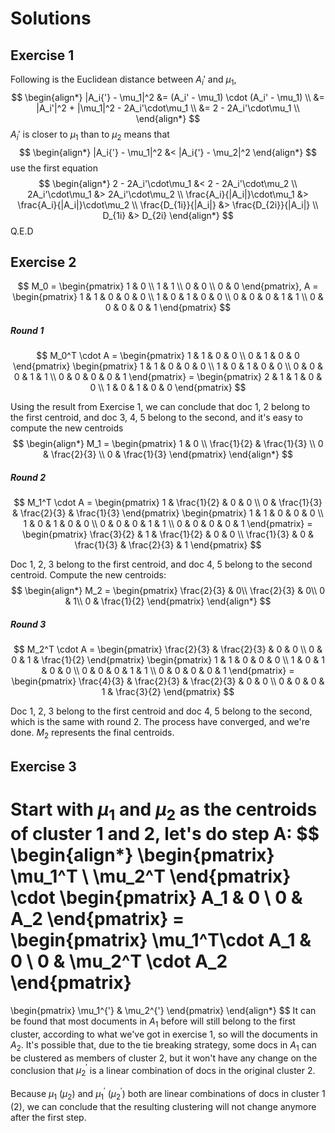 # Solutions

## Exercise 1

Following is the Euclidean distance between $A_i'$ and $\mu_1$,
$$
\begin{align*}
|A_i{'} - \mu_1|^2 &= (A_i' - \mu_1) \cdot (A_i' - \mu_1) \\
&= |A_i'|^2 + |\mu_1|^2 - 2A_i'\cdot\mu_1 \\
&= 2 - 2A_i'\cdot\mu_1 \\
\end{align*}
$$
$A_i'$ is closer to $\mu_1$ than to $\mu_2$ means that
$$
\begin{align*}
|A_i{'} - \mu_1|^2 &< |A_i{'} - \mu_2|^2
\end{align*}
$$
use the first equation
$$
\begin{align*}
2 - 2A_i'\cdot\mu_1 &< 2 - 2A_i'\cdot\mu_2 \\
2A_i'\cdot\mu_1 &> 2A_i'\cdot\mu_2 \\
\frac{A_i}{|A_i|}\cdot\mu_1 &> \frac{A_i}{|A_i|}\cdot\mu_2 \\
\frac{D_{1i}}{|A_i|} &> \frac{D_{2i}}{|A_i|} \\
D_{1i} &> D_{2i}
\end{align*}
$$
Q.E.D

## Exercise 2

$$
M_0 = 
\begin{pmatrix}
1 & 0 \\
1 & 1 \\
0 & 0 \\
0 & 0
\end{pmatrix},
A = 
\begin{pmatrix}
1 & 1 & 0 & 0 & 0 \\
1 & 0 & 1 & 0 & 0 \\
0 & 0 & 0 & 1 & 1 \\
0 & 0 & 0 & 0 & 1
\end{pmatrix}
$$

##### Round 1

$$
M_0^T \cdot A = 
\begin{pmatrix}
1 & 1 & 0 & 0 \\
0 & 1 & 0 & 0
\end{pmatrix}
\begin{pmatrix}
1 & 1 & 0 & 0 & 0 \\
1 & 0 & 1 & 0 & 0 \\
0 & 0 & 0 & 1 & 1 \\
0 & 0 & 0 & 0 & 1
\end{pmatrix} =
\begin{pmatrix}
2 & 1 & 1 & 0 & 0 \\
1 & 0 & 1 & 0 & 0
\end{pmatrix}
$$

Using the result from Exercise 1, we can conclude that doc 1, 2 belong to the first centroid, and doc 3, 4, 5 belong to the second, and it's easy to compute the new centroids
$$
\begin{align*}
M_1 = \begin{pmatrix}
1 & 0 \\
\frac{1}{2} & \frac{1}{3} \\
0 & \frac{2}{3} \\
0 & \frac{1}{3}
\end{pmatrix}
\end{align*}
$$

##### Round 2

$$
M_1^T \cdot A = 
\begin{pmatrix}
1 & \frac{1}{2} & 0 & 0 \\
0 & \frac{1}{3} & \frac{2}{3} & \frac{1}{3}
\end{pmatrix}
\begin{pmatrix}
1 & 1 & 0 & 0 & 0 \\
1 & 0 & 1 & 0 & 0 \\
0 & 0 & 0 & 1 & 1 \\
0 & 0 & 0 & 0 & 1
\end{pmatrix} =
\begin{pmatrix}
\frac{3}{2} & 1 & \frac{1}{2} & 0 & 0 \\
\frac{1}{3} & 0 & \frac{1}{3} & \frac{2}{3} & 1
\end{pmatrix}
$$

Doc 1, 2, 3 belong to the first centroid, and doc 4, 5 belong to the second centroid. Compute the new centroids:
$$
\begin{align*}
M_2 = 
\begin{pmatrix}
\frac{2}{3} & 0\\
\frac{2}{3} & 0\\
0 & 1\\
0 & \frac{1}{2}
\end{pmatrix}
\end{align*}
$$

##### Round 3

$$
M_2^T \cdot A = 
\begin{pmatrix}
\frac{2}{3} & \frac{2}{3} & 0 & 0 \\
0 & 0 & 1 & \frac{1}{2}
\end{pmatrix}
\begin{pmatrix}
1 & 1 & 0 & 0 & 0 \\
1 & 0 & 1 & 0 & 0 \\
0 & 0 & 0 & 1 & 1 \\
0 & 0 & 0 & 0 & 1
\end{pmatrix} =
\begin{pmatrix}
\frac{4}{3} & \frac{2}{3} & \frac{2}{3} & 0 & 0 \\
0 & 0 & 0 & 1 & \frac{3}{2}
\end{pmatrix}
$$

Doc 1, 2, 3 belong to the first centroid and doc 4, 5 belong to the second, which is the same with round 2. The process have converged, and we're done. $M_2$ represents the final centroids.

## Exercise 3

Start with $\mu_1$ and $\mu_2$ as the centroids of cluster 1 and 2, let's do step A:
$$
\begin{align*}
\begin{pmatrix}
\mu_1^T \\
\mu_2^T
\end{pmatrix} \cdot
\begin{pmatrix}
A_1 & 0 \\
0 & A_2
\end{pmatrix} = 
\begin{pmatrix}
\mu_1^T\cdot A_1 & 0 \\
0 & \mu_2^T \cdot A_2
\end{pmatrix}
=
\begin{pmatrix}
\mu_1^{'} & \mu_2^{'}
\end{pmatrix}
\end{align*}
$$
It can be found that most documents in $A_1$ before will still belong to the first cluster, according to what we've got in exercise 1, so will the documents in $A_2$. It's possible that, due to the tie breaking strategy, some docs in $A_1$ can be clustered as members of cluster 2, but it won't have any change on the conclusion that $\mu_2^{'}$ is a linear combination of docs in the original cluster 2.

Because $\mu_1$ ($\mu_2$) and $\mu_1^{'}$ ($\mu_2^{'}$) both are linear combinations of docs in cluster 1 (2), we can conclude that the resulting clustering will not change anymore after the first step.